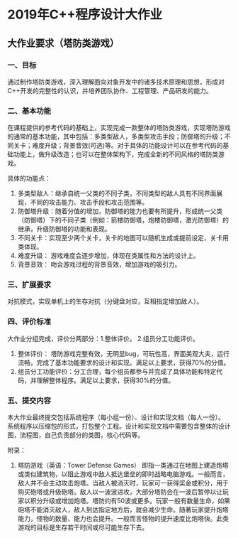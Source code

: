 # 2019年C++程序设计大作业

## 大作业要求（塔防类游戏）

### 一、目标
通过制作塔防类游戏，深入理解面向对象开发中的诸多技术原理和思想，形成对C++开发的完整性的认识，并培养团队协作、工程管理、产品研发的能力。
### 二、基本功能

在课程提供的参考代码的基础上，实现完成一款整体的塔防类游戏，实现塔防游戏的通常的基本功能，其中包括：多类型敌人，多类型攻击手段；防御塔的升级；不同关卡；难度升级；背景音效(可选)等。对于具体的功能设计可以在参考代码的基础功能上，做升级改造；也可以在整体架构下，完成全新的不同风格的塔防类游戏。

具体的功能点： 
1.	多类型敌人：继承自统一父类的不同子类，不同类型的敌人具有不同界面展现，不同的攻击能力、攻击手段和攻击范围等。
2.	防御塔升级：随着分值的增加，防御塔的能力也要有所提升，形成统一父类（防御塔）下的不同子类（例如：箭楼防御塔，炮楼防御塔，激光防御塔）的继承，升级防御塔的功能和表现。 
3.	不同关卡：实现至少两个关卡，关卡的地图可以随机生成或提前设定，关卡用类体现。
4.	难度升级： 游戏难度会逐步增加，体现在类属性和方法的设计上。
5.	背景音效： 吻合游戏过程的背景音效，增加游戏的吸引力。
### 三、扩展要求
对抗模式，实现单机上的生存对抗（分键盘对应，互相指定增加敌人）。
### 四、评价标准
大作业分组完成，评价分两部分：1.整体评价。 2.组员分工功能评价。
1.	整体评价： 塔防游戏完整有效，无明显bug，可玩性高，界面美观大夫，运行流畅，完成了基本功能要求的设计和实现。满足以上要求，获得70%的分值。
2.	组员分工功能评价：分工合理，每个组员都参与并完成了具体功能和特定代码，并理解整体程序。满足以上要求，获得30%的分值。 
### 五、提交内容
本大作业最终提交包括系统程序（每小组一份）、设计和实现文档（每人一份）。
系统程序以压缩包的形式，打包整个工程。设计和实现文档中需要包含整体的设计图，流程图，自己负责部分的类图，核心代码等。



附录：
1.	塔防游戏（英语：Tower Defense Games）
即指一类通过在地图上建造炮塔或类似建筑物，以阻止游戏中敌人抵达堡垒的即时战略电脑游戏。一般而言，敌人并不会主动攻击炮塔。当敌人被消灭时，玩家可一获得奖金或积分，用于购买砲塔或升级砲塔。敌人以一波波进攻，大部分塔防会在一波后暂停以让玩家以积分升级或增加炮塔。塔防约有50波或更多。玩家一般有数量生命，如果砲塔不能消灭敌人，敌人到达指定地方后，就会减少生命。随著玩家提升炮塔能力，怪物的数量、能力也会提升。一般而言怪物的提升速度比炮塔快。此类游戏的目标是生存若干时间或尽可能生存下去。
